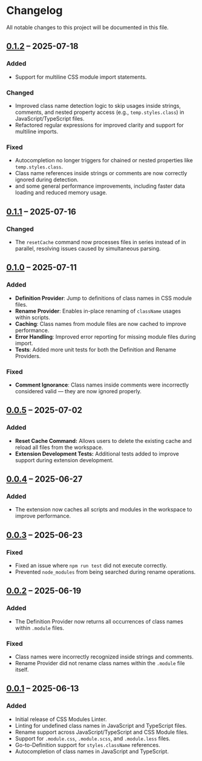 # Changelog

All notable changes to this project will be documented in this file.

## [0.1.2] – 2025-07-18

### Added

- Support for multiline CSS module import statements.

### Changed

- Improved class name detection logic to skip usages inside strings, comments,
  and nested property access (e.g., `temp.styles.class`) in
  JavaScript/TypeScript files.
- Refactored regular expressions for improved clarity and support for multiline imports.

### Fixed

- Autocompletion no longer triggers for chained or nested properties like `temp.styles.class`.
- Class name references inside strings or comments
  are now correctly ignored during detection.
- and some general performance improvements, including faster data loading
  and reduced memory usage.

## [0.1.1] – 2025-07-16

### Changed

- The `resetCache` command now processes files in series instead of in parallel,
  resolving issues caused by simultaneous parsing.

## [0.1.0] – 2025-07-11

### Added

- **Definition Provider**: Jump to definitions of class names in CSS module files.
- **Rename Provider**: Enables in-place renaming of `className` usages within scripts.
- **Caching**: Class names from module files are now cached to improve performance.
- **Error Handling**: Improved error reporting for missing module files during import.
- **Tests**: Added more unit tests for both the Definition and Rename Providers.

### Fixed

- **Comment Ignorance**: Class names inside comments were incorrectly
  considered valid — they are now ignored properly.

## [0.0.5] – 2025-07-02

### Added

- **Reset Cache Command:** Allows users to delete the existing cache and
  reload all files from the workspace.
- **Extension Development Tests:** Additional tests added to
  improve support during extension development.

## [0.0.4] – 2025-06-27

### Added

- The extension now caches all scripts and modules in the workspace to improve performance.

## [0.0.3] – 2025-06-23

### Fixed

- Fixed an issue where `npm run test` did not execute correctly.
- Prevented `node_modules` from being searched during rename operations.

## [0.0.2] – 2025-06-19

### Added

- The Definition Provider now returns all occurrences of class names within
  `.module` files.

### Fixed

- Class names were incorrectly recognized inside strings and comments.
- Rename Provider did not rename class names within the `.module` file itself.

## [0.0.1] – 2025-06-13

### Added

- Initial release of CSS Modules Linter.
- Linting for undefined class names in JavaScript and TypeScript files.
- Rename support across JavaScript/TypeScript and CSS Module files.
- Support for `.module.css`, `.module.scss`, and `.module.less` files.
- Go-to-Definition support for `styles.className` references.
- Autocompletion of class names in JavaScript and TypeScript.

[0.1.2]: https://github.com/Lokesh-Garg-22/CSS-Modules-IntelliSense/compare/v0.1.1...v0.1.2
[0.1.1]: https://github.com/Lokesh-Garg-22/CSS-Modules-IntelliSense/compare/v0.1.0...v0.1.1
[0.1.0]: https://github.com/Lokesh-Garg-22/CSS-Modules-IntelliSense/compare/v0.0.5...v0.1.0
[0.0.5]: https://github.com/Lokesh-Garg-22/CSS-Modules-IntelliSense/compare/v0.0.4...v0.0.5
[0.0.4]: https://github.com/Lokesh-Garg-22/CSS-Modules-IntelliSense/compare/v0.0.3...v0.0.4
[0.0.3]: https://github.com/Lokesh-Garg-22/CSS-Modules-IntelliSense/compare/v0.0.2...v0.0.3
[0.0.2]: https://github.com/Lokesh-Garg-22/CSS-Modules-IntelliSense/compare/v0.0.1...v0.0.2
[0.0.1]: https://github.com/Lokesh-Garg-22/CSS-Modules-IntelliSense/releases/tag/v0.0.1
